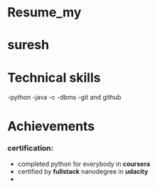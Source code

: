 # Resume_my
# suresh
# Technical skills
  -python
  -java
  -c
  -dbms
  -git and github
# Achievements
### certification:
   - completed python for everybody in **coursera**
   - certified by **fullstack** nanodegree in **udacity**
   - 
  
